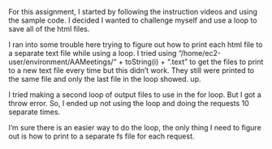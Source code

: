 For this assignment, I started by following the instruction videos and using the sample code. I decided I wanted to challenge myself and use a loop to save all of the html files. 

I ran into some trouble here trying to figure out how to print each html file to a separate text file while using a loop. I tried using “/home/ec2-user/environment/AAMeetings/“ + toString(i) + “.text” to get the files to print to a new text file every time but this didn’t work. They still were printed to the same file and only the last file in the loop showed. up. 

I tried making a second loop of output files to use in the for loop.  But I got a throw error. So, I ended up not using the loop and doing the requests 10 separate times.

I’m sure there is an easier way to do the loop, the only thing I need to figure out is how to print to a separate fs file for each request.
